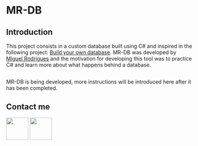 # MR-DB
## Introduction

This project consists in a custom database built using C# and inspired in the following project: <a href="https://www.codeproject.com/Articles/1029838/Build-Your-Own-Database"> Build your own database<a/>.
MR-DB was developed by <a href="https://github.com/miguel-rodrs">Miguel Rodrigues<a/> and the motivation for developing this tool was to practice C# and learn more about what happens behind a database.
##
MR-DB is being developed, more instructions will be introduced here after it has been completed.

## Contact me



<a href="https://www.linkedin.com/in/miguel-rodrigues-847174219/"><img src="https://upload.wikimedia.org/wikipedia/commons/8/81/LinkedIn_icon.svg" width="60px"><a/>
<a href="mailto: m.n.rodrigues02@gmail.com"><img src="https://upload.wikimedia.org/wikipedia/commons/e/ec/Circle-icons-mail.svg" width="60px"><a/>
